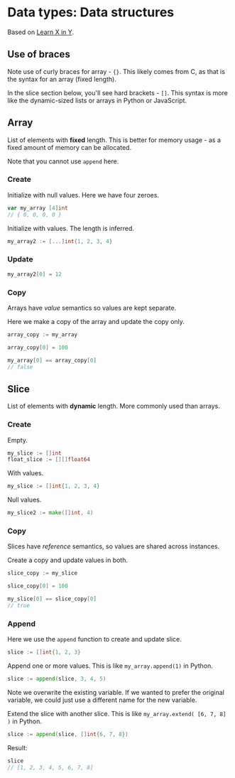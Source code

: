 # Data types: Data structures

Based on [Learn X in Y](https://learnxinyminutes.com/docs/go/).

## Use of braces

Note use of curly braces for array - `{}`. This likely comes from C, as that is the syntax for an array (fixed length).

In the slice section below, you'll see hard brackets - `[]`. This syntax is more like the dynamic-sized lists or arrays in Python or JavaScript.

## Array

List of elements with **fixed** length. This is better for memory usage - as a fixed amount of memory can be allocated.

Note that you cannot use `append` here.

### Create

Initialize with null values. Here we have four zeroes.

```go
var my_array [4]int
// { 0, 0, 0, 0 }
```

Initialize with values. The length is inferred.

```go
my_array2 := [...]int{1, 2, 3, 4}
```

### Update

```go
my_array2[0] = 12
```

### Copy

Arrays have _value_ semantics so values are kept separate.

Here we make a copy of the array and update the copy only.

```go
array_copy := my_array

array_copy[0] = 100

my_array[0] == array_copy[0]
// false
```


## Slice

List of elements with **dynamic** length. More commonly used than arrays.

### Create

Empty.

```go
my_slice := []int
float_slice := [][]float64
```

With values.

```go
my_slice := []int{1, 2, 3, 4}
```

Null values.

```go
my_slice2 := make([]int, 4)
```

### Copy

Slices have _reference_ semantics, so values are shared across instances.

Create a copy and update values in both.
```go
slice_copy := my_slice

slice_copy[0] = 100

my_slice[0] == slice_copy[0]
// true
```

### Append

Here we use the `append` function to create and update slice.

```go
slice := []int{1, 2, 3}
```

Append one or more values. This is like `my_array.append(1)` in Python.

```go
slice := append(slice, 3, 4, 5)
```

Note we overwrite the existing variable. If we wanted to prefer the original variable, we could just use a different name for the new variable.

Extend the slice with another slice. This is like `my_array.extend( [6, 7, 8] )` in Python.

```go
slice := append(slice, []int{6, 7, 8})
```

Result:

```go
slice
// [1, 2, 3, 4, 5, 6, 7, 8]
```

